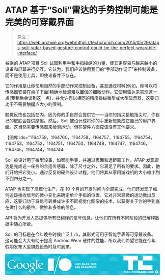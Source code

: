 # ATAP 基于“Soli”雷达的手势控制可能是完美的可穿戴界面 

> 原文：<https://web.archive.org/web/https://techcrunch.com/2015/05/29/ataps-soli-radar-based-gesture-control-could-be-the-perfect-wearable-interface/>

谷歌的 ATAP 项目 Soli 试图利用手和手指操纵的力量，使其更容易与越来越小的设备和屏幕进行交互。它认为，我们应该使用我们的“手部动作词汇”来控制设备，而不是使用工具，即使设备并不存在。

它的作用是让你使用自然的手部动作来控制设备，甚至通过材料(例如，你可以将传感器安装在桌子下面)精确地检测难以置信的细微动作。它使用雷达来实现这一点(我稍后会谈到这一点)，并允许您以相同的精度操纵微型或大型显示器，这要归功于不需要触摸点大小的限制。

触觉反馈也包括在内，因为你的手自然会提供它——当你的指尖接触指尖时，你自己的皮肤会提供摩擦。然后，Soli 被设计成将你的手重新想象成它自己的用户界面。这当然需要传感器来检测运动，但在硬件方面应该没有其他要求。

【图库 ids="1164759，1164760，1164758，1164757，1164755，1164754，1164753，1164752，1164751，1164750，1164748，1164747，1164746，1164745，1164744，1164744

Soli 被设计用于微型设备，如智能手表，并通过表面和远距离工作。ATAP 发现雷达是完成这一任务的合适传感器，除了尺寸之外，它满足了所有的要求。因此，他们开始把它变小。通过反复的硬件设计过程，他们将其从家用游戏机的大小缩小到不到四分之一。

ATAP 也实现了规模化生产，在 10 个月的开发时间内全部完成。他们还发现了如何追踪接收信号的微小变化来确定单个手指的位置。它对非常轻微的运动做出反应，这要归功于将信号转换成许多不同视觉化图像的技术，以获得关于你的手到底在做什么的最终、微妙和多维的信息。

API 将为开发人员提供所有已翻译的信号信息，让他们在所有不同阶段的已解释数据中随心所欲。

Soli 的目标是在今年晚些时候广泛上市，其形式可用于智能手表等可穿戴设备。这可能会大大有助于提高 Android Wear 硬件的性能，所以我们希望它能在今年假期发布大型旗舰设备时及时到来。

[![](img/b4af02481cbe09360fdab033fe0b8b2b.png)](https://web.archive.org/web/20221221003904/https://techcrunch.com/tag/io2015/)